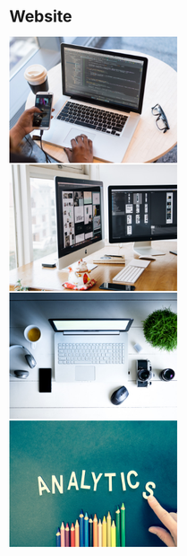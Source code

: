 # Website
<img src="https://github.com/Ayush-coding/Website/blob/4e1e7656b64706c52bfdcdd14606be3bc56cb6a3/images/work2.jpg" alt=  "Image Description" width="300">

<br>

<img src="https://github.com/Ayush-coding/Website/blob/4e1e7656b64706c52bfdcdd14606be3bc56cb6a3/images/work4.jpg" alt=  "Image Description" width="300">

<br>

<img src ="https://github.com/Ayush-coding/Website/blob/4e1e7656b64706c52bfdcdd14606be3bc56cb6a3/images/work3.jpg " alt=  "Image Description" width="300">

<br>

<img src ="https://github.com/Ayush-coding/Website/blob/4e1e7656b64706c52bfdcdd14606be3bc56cb6a3/images/work5.jpg " alt=  "Image Description" width="300">
